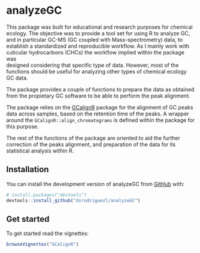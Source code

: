 
<!-- README.md is generated from README.Rmd. Please edit that file -->

# analyzeGC

<!-- badges: start -->
<!-- badges: end -->

This package was built for educational and research purposes for
chemical ecology. The objective was to provide a tool set for using R to
analyze GC, and in particular GC-MS (GC coupled with Mass-spectrometry)
data, to establish a standardized and reproducible workflow. As I mainly
work with cuticular hydrocarbons (CHCs) the workflow implied within the
package was  
designed considering that specific type of data. However, most of the
functions should be useful for analyzing other types of chemical ecology
GC data.

The package provides a couple of functions to prepare the data as
obtained from the propietary GC software to be able to perform the peak
alignment.

The package relies on the
[GCalignR](https://github.com/mottensmann/GCalignR) package for the
alignment of GC peaks data across samples, based on the retention time
of the peaks. A wrapper around the `GCalignR::align_chromatograms` is
defined within the package for this purpose.

The rest of the functions of the package are oriented to aid the further
correction of the peaks alignment, and preparation of the data for its
statistical analysis within R.

## Installation

You can install the development version of analyzeGC from
[GitHub](https://github.com/) with:

``` r
# install.packages("devtools")
devtools::install_github("dsrodriguezl/analyzeGC")
```

## Get started

To get started read the vignettes:

``` r
browseVignettes("GCalignR")
```
